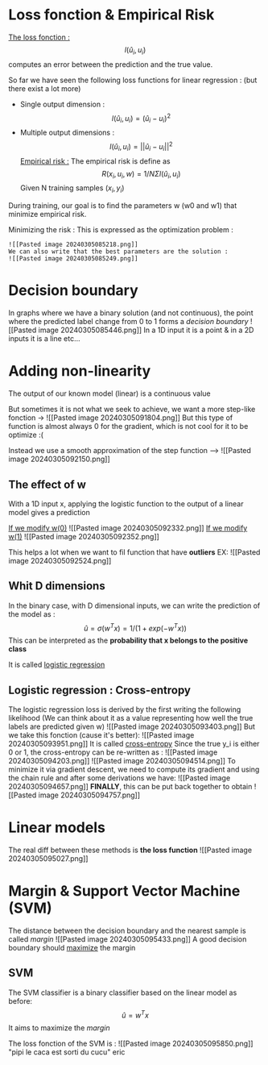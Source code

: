 
# Loss fonction & Empirical Risk

<u>The loss fonction :</u> $$ l(û_i, u_i)$$
	computes an error between the prediction and the true value. 

So far we have seen the following loss functions for linear regression : (but there exist a lot more)
- Single output dimension : $$l(û_i, u_i) = (û_i - u_i)^2$$
- Multiple output dimensions : $$l(û_i, u_i) = ||û_i - u_i||^2$$
<u>Empirical risk :</u> 
The empirical risk is define as $$R({x_i},{u_i},w) = 1/N Σ l(û_i,u_i)$$Given N training samples ${(x_i,y_i)}$

During training, our goal is to find the parameters w (w0 and w1) that minimize empirical risk.

Minimizing the risk :
	This is expressed as the optimization problem :
	
	![[Pasted image 20240305085218.png]]
	We can also write that the best parameters are the solution : 
	![[Pasted image 20240305085249.png]]


# Decision boundary 
In graphs where we have a binary solution (and not continuous), the point where the predicted label change from 0 to 1 forms a *decision boundary* 
![[Pasted image 20240305085446.png]]
In a 1D input it is a point & in a 2D inputs it is a line etc...

# Adding non-linearity 
The output of our known model (linear) is a continuous value 

But sometimes it is not what we seek to achieve, we want a more step-like fonction ->
![[Pasted image 20240305091804.png]]
But this type of function is almost always 0 for the gradient, which is not cool for it to be optimize :(

Instead we use a smooth approximation of the step function -->
![[Pasted image 20240305092150.png]]
## The effect of w 
With a 1D input x, applying the logistic function to the output of a linear model gives a prediction

<u>If we modify w(0)</u>
![[Pasted image 20240305092332.png]]
<u>If we modify w(1)</u>
![[Pasted image 20240305092352.png]]

This helps a lot when we want to fil function that have **outliers** 
EX:
![[Pasted image 20240305092524.png]]
## Whit D dimensions 
In the binary case, with D dimensional inputs, we can write the prediction of the model as : $$ û= σ(w^Tx) = 1/(1+exp(-w^Tx))$$
This can be interpreted as the **probability that x belongs to the positive class** 

It is called <u>logistic regression</u> 

## Logistic regression : Cross-entropy
The logistic regression loss is derived by the first writing the following likelihood (We can think about it as a value representing how well the true labels are predicted given w)
![[Pasted image 20240305093403.png]]
But we take this fonction (cause it's better): 
![[Pasted image 20240305093951.png]]
It is called <u>cross-entropy</u>
Since the true y_i is either 0 or 1, the cross-entropy can be re-written as :
![[Pasted image 20240305094203.png]]
![[Pasted image 20240305094514.png]]
To minimize it via gradient descent, we need to compute its gradient and using the chain rule and after some derivations we have:
 ![[Pasted image 20240305094657.png]]
**FINALLY**, this can be put back together to obtain 
![[Pasted image 20240305094757.png]]

# Linear models 
The real diff between these methods is **the loss function** 
![[Pasted image 20240305095027.png]]
# Margin & Support Vector Machine (SVM)
The distance between the decision boundary and the nearest sample is called *margin*
![[Pasted image 20240305095433.png]]
A good decision boundary should <u>maximize</U> the margin

## SVM
The SVM classifier is a binary classifier based on the linear model as before: $$û=w^Tx$$
It aims to maximize the *margin*

The loss fonction of the SVM is : 
![[Pasted image 20240305095850.png]]
"pipi le caca est sorti du cucu" eric

